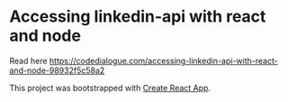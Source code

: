 # Accessing linkedin-api with react and node
Read here 
https://codedialogue.com/accessing-linkedin-api-with-react-and-node-98932f5c58a2


This project was bootstrapped with [Create React App](https://github.com/facebookincubator/create-react-app).
